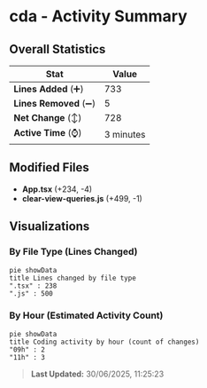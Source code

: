 # cda - Activity Summary 

## Overall Statistics

| Stat                   | Value                                                             |
| ---------------------- | ----------------------------------------------------------------- |
| **Lines Added** (➕)   | 733                                          |
| **Lines Removed** (➖) | 5                                        |
| **Net Change** (↕)    | 728                |
| **Active Time** (⌚)   | 3 minutes |


## Modified Files
- **App.tsx** (+234, -4)
- **clear-view-queries.js** (+499, -1)

## Visualizations

### By File Type (Lines Changed)

```mermaid
pie showData
title Lines changed by file type
".tsx" : 238
".js" : 500
```

### By Hour (Estimated Activity Count)

```mermaid
pie showData
title Coding activity by hour (count of changes)
"09h" : 2
"11h" : 3
```


> **Last Updated:** 30/06/2025, 11:25:23
